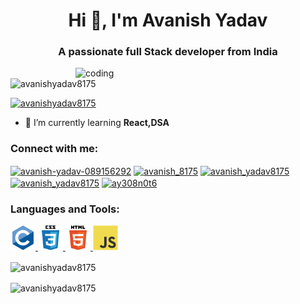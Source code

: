 <h1 align="center">Hi 👋, I'm Avanish Yadav</h1>
<h3 align="center">A passionate full Stack developer from India</h3>
<img align="right" alt="coding" width="400" src="https://encrypted-tbn0.gstatic.com/images?q=tbn:ANd9GcTgDfHxu4gXR9x7oI-QyEluObNL7M-gqlFeh4F-U2Ub6Q&s">


<p align="left"> <img src="https://komarev.com/ghpvc/?username=avanishyadav8175&label=Profile%20views&color=0e75b6&style=flat" alt="avanishyadav8175" /> </p>

<p align="left"> <a href="https://github.com/ryo-ma/github-profile-trophy"><img src="https://github-profile-trophy.vercel.app/?username=avanishyadav8175" alt="avanishyadav8175" /></a> </p>

- 🌱 I’m currently learning **React,DSA**

<h3 align="left">Connect with me:</h3>
<p align="left">
<a href="https://linkedin.com/in/avanish-yadav-089156292" target="blank"><img align="center" src="https://raw.githubusercontent.com/rahuldkjain/github-profile-readme-generator/master/src/images/icons/Social/linked-in-alt.svg" alt="avanish-yadav-089156292" height="30" width="40" /></a>
<a href="https://www.codechef.com/users/avanish_8175" target="blank"><img align="center" src="https://cdn.jsdelivr.net/npm/simple-icons@3.1.0/icons/codechef.svg" alt="avanish_8175" height="30" width="40" /></a>
<a href="https://codeforces.com/profile/avanish_yadav8175" target="blank"><img align="center" src="https://raw.githubusercontent.com/rahuldkjain/github-profile-readme-generator/master/src/images/icons/Social/codeforces.svg" alt="avanish_yadav8175" height="30" width="40" /></a>
<a href="https://www.leetcode.com/avanish_yadav8175" target="blank"><img align="center" src="https://raw.githubusercontent.com/rahuldkjain/github-profile-readme-generator/master/src/images/icons/Social/leet-code.svg" alt="avanish_yadav8175" height="30" width="40" /></a>
<a href="https://auth.geeksforgeeks.org/user/ay308n0t6" target="blank"><img align="center" src="https://raw.githubusercontent.com/rahuldkjain/github-profile-readme-generator/master/src/images/icons/Social/geeks-for-geeks.svg" alt="ay308n0t6" height="30" width="40" /></a>
</p>

<h3 align="left">Languages and Tools:</h3>
<p align="left"> <a href="https://www.cprogramming.com/" target="_blank" rel="noreferrer"> <img src="https://raw.githubusercontent.com/devicons/devicon/master/icons/c/c-original.svg" alt="c" width="40" height="40"/> </a> <a href="https://www.w3schools.com/css/" target="_blank" rel="noreferrer"> <img src="https://raw.githubusercontent.com/devicons/devicon/master/icons/css3/css3-original-wordmark.svg" alt="css3" width="40" height="40"/> </a> <a href="https://www.w3.org/html/" target="_blank" rel="noreferrer"> <img src="https://raw.githubusercontent.com/devicons/devicon/master/icons/html5/html5-original-wordmark.svg" alt="html5" width="40" height="40"/> </a> <a href="https://developer.mozilla.org/en-US/docs/Web/JavaScript" target="_blank" rel="noreferrer"> <img src="https://raw.githubusercontent.com/devicons/devicon/master/icons/javascript/javascript-original.svg" alt="javascript" width="40" height="40"/> </a> </p>

<p><img align="center" src="https://github-readme-stats.vercel.app/api/top-langs?username=avanishyadav8175&show_icons=true&locale=en&layout=compact" alt="avanishyadav8175" /></p>

<p><img align="center" src="https://github-readme-streak-stats.herokuapp.com/?user=avanishyadav8175&" alt="avanishyadav8175" /></p>


<!--
**Avanishyadav8175/Avanishyadav8175** is a ✨ _special_ ✨ repository because its `README.md` (this file) appears on your GitHub profile.

Here are some ideas to get you started:

- 🔭 I’m currently working on ...
- 🌱 I’m currently learning ...
- 👯 I’m looking to collaborate on ...
- 🤔 I’m looking for help with ...
- 💬 Ask me about ...
- 📫 How to reach me: ...
- 😄 Pronouns: ...
- ⚡ Fun fact: ...
-->
